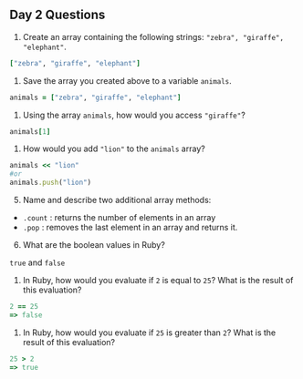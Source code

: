 ## Day 2 Questions

1. Create an array containing the following strings: `"zebra", "giraffe", "elephant"`.
```ruby
["zebra", "giraffe", "elephant"]
```

1. Save the array you created above to a variable `animals`.
```ruby
animals = ["zebra", "giraffe", "elephant"]
```

1. Using the array `animals`, how would you access `"giraffe"`?
```ruby
animals[1]
```

1. How would you add `"lion"` to the `animals` array?
```ruby
animals << "lion"
#or
animals.push("lion")
```

5. Name and describe two additional array methods:

* `.count` : returns the number of elements in an array
* `.pop` : removes the last element in an array and returns it.

6. What are the boolean values in Ruby?

  `true` and `false`

1. In Ruby, how would you evaluate if `2` is equal to `25`? What is the result of this evaluation?
```ruby
2 == 25
=> false
```

1. In Ruby, how would you evaluate if `25` is greater than `2`? What is the result of this evaluation?
```ruby
25 > 2
=> true
```
